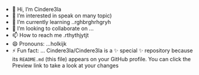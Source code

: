 - 👋 Hi, I’m Cindere3la
- 👀 I’m interested in speak on many topic)
- 🌱 I’m currently learning ..rghbrghrhgryh
- 💞️ I’m looking to collaborate on ...
- 📫 How to reach me .rthythjytjt
- 😄 Pronouns: ...holkijk
- ⚡ Fun fact: ...
Cindere3la/Cindere3la is a ✨ special ✨ repository because its `README.md` (this file) appears on your GitHub profile.
You can click the Preview link to take a look at your changes
